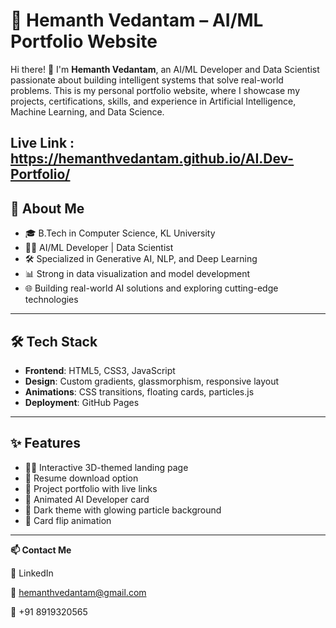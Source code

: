 # 🚀 Hemanth Vedantam – AI/ML Portfolio Website

Hi there! 👋 I'm **Hemanth Vedantam**, an AI/ML Developer and Data Scientist passionate about building intelligent systems that solve real-world problems. This is my personal portfolio website, where I showcase my projects, certifications, skills, and experience in Artificial Intelligence, Machine Learning, and Data Science.

Live Link : https://hemanthvedantam.github.io/AI.Dev-Portfolio/
---

## 🧠 About Me

- 🎓 B.Tech in Computer Science, KL University
- 🧑‍💻 AI/ML Developer | Data Scientist
- 🛠️ Specialized in Generative AI, NLP, and Deep Learning
- 📊 Strong in data visualization and model development
- 🌐 Building real-world AI solutions and exploring cutting-edge technologies

---

## 🛠 Tech Stack

- **Frontend**: HTML5, CSS3, JavaScript
- **Design**: Custom gradients, glassmorphism, responsive layout
- **Animations**: CSS transitions, floating cards, particles.js
- **Deployment**: GitHub Pages

---

## ✨ Features

- 👨‍💻 Interactive 3D-themed landing page
- 📄 Resume download option
- 🧠 Project portfolio with live links
- 🧪 Animated AI Developer card
- 🌌 Dark theme with glowing particle background
- 🔁 Card flip animation

---

**📫 Contact Me**

💼 LinkedIn

📧 hemanthvedantam@gmail.com

📱 +91 8919320565


  


